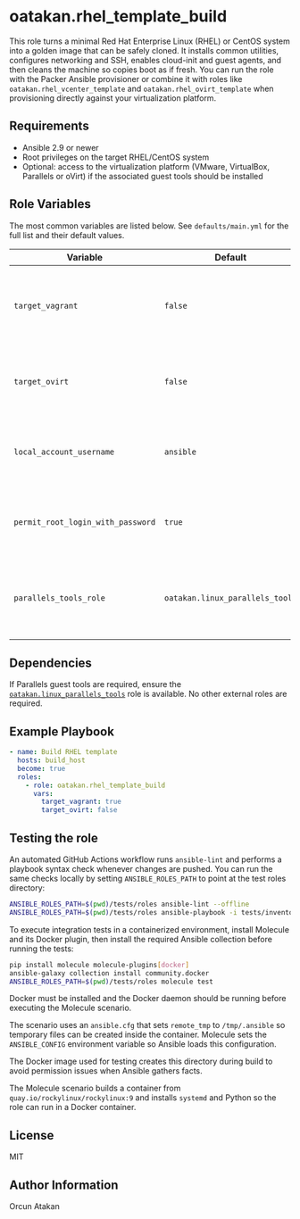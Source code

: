 # oatakan.rhel_template_build

This role turns a minimal Red Hat Enterprise Linux (RHEL) or CentOS system into a golden image that can be safely cloned.  It installs common utilities, configures networking and SSH, enables cloud-init and guest agents, and then cleans the machine so copies boot as if fresh.  You can run the role with the Packer Ansible provisioner or combine it with roles like `oatakan.rhel_vcenter_template` and `oatakan.rhel_ovirt_template` when provisioning directly against your virtualization platform.

## Requirements

* Ansible 2.9 or newer
* Root privileges on the target RHEL/CentOS system
* Optional: access to the virtualization platform (VMware, VirtualBox, Parallels or oVirt) if the associated guest tools should be installed

## Role Variables

The most common variables are listed below. See `defaults/main.yml` for the full list and their default values.

| Variable | Default | Description |
|----------|---------|-------------|
| `target_vagrant` | `false` | When set to `true`, the Vagrant public key is installed for the local user. |
| `target_ovirt` | `false` | Enables cloud-init setup and installs the oVirt/QEMU guest agent. |
| `local_account_username` | `ansible` | User name that owns downloaded ISOs and receives the Vagrant key. |
| `permit_root_login_with_password` | `true` | Allows password based root logins in cloud-init configuration. |
| `parallels_tools_role` | `oatakan.linux_parallels_tools` | Role used to install Parallels guest tools when Parallels is detected. |

## Dependencies

If Parallels guest tools are required, ensure the [`oatakan.linux_parallels_tools`](https://galaxy.ansible.com/oatakan/linux_parallels_tools) role is available. No other external roles are required.

## Example Playbook

```yaml
- name: Build RHEL template
  hosts: build_host
  become: true
  roles:
    - role: oatakan.rhel_template_build
      vars:
        target_vagrant: true
        target_ovirt: false
```

## Testing the role

An automated GitHub Actions workflow runs `ansible-lint` and performs a playbook
syntax check whenever changes are pushed. You can run the same checks locally by
setting `ANSIBLE_ROLES_PATH` to point at the test roles directory:

```bash
ANSIBLE_ROLES_PATH=$(pwd)/tests/roles ansible-lint --offline
ANSIBLE_ROLES_PATH=$(pwd)/tests/roles ansible-playbook -i tests/inventory tests/test.yml --syntax-check
```

To execute integration tests in a containerized environment, install Molecule
and its Docker plugin, then install the required Ansible collection before
running the tests:

```bash
pip install molecule molecule-plugins[docker]
ansible-galaxy collection install community.docker
ANSIBLE_ROLES_PATH=$(pwd)/tests/roles molecule test
```

Docker must be installed and the Docker daemon should be running before
executing the Molecule scenario.

The scenario uses an `ansible.cfg` that sets `remote_tmp` to `/tmp/.ansible` so
temporary files can be created inside the container. Molecule sets the
`ANSIBLE_CONFIG` environment variable so Ansible loads this configuration.

The Docker image used for testing creates this directory during build to
avoid permission issues when Ansible gathers facts.

The Molecule scenario builds a container from `quay.io/rockylinux/rockylinux:9`
and installs `systemd` and Python so the role can run in a Docker container.

## License

MIT

## Author Information

Orcun Atakan
